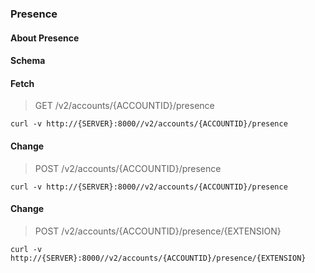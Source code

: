 ### Presence

#### About Presence

#### Schema



#### Fetch

> GET /v2/accounts/{ACCOUNTID}/presence

```curl
curl -v http://{SERVER}:8000//v2/accounts/{ACCOUNTID}/presence
```

#### Change

> POST /v2/accounts/{ACCOUNTID}/presence

```curl
curl -v http://{SERVER}:8000//v2/accounts/{ACCOUNTID}/presence
```

#### Change

> POST /v2/accounts/{ACCOUNTID}/presence/{EXTENSION}

```curl
curl -v http://{SERVER}:8000//v2/accounts/{ACCOUNTID}/presence/{EXTENSION}
```

